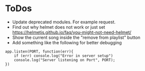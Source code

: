 # ToDos

- Update deprecated modules. For example request.
- Find out why helmet does not work or just set https://helmetjs.github.io/faq/you-might-not-need-helmet/
- Show the current song inside the "remove from playlist" button
- Add something like the following for better debugging
```
app.listen(PORT, function(err){
    if (err) console.log("Error in server setup")
    console.log("Server listening on Port", PORT);
})
```